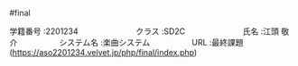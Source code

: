 #final

学籍番号    :2201234　　　　　　　
クラス      :SD2C　　　　　　　
氏名        :江頭 敬介　　　　　
システム名   :楽曲システム　　　　　
URL         :最終課題(https://aso2201234.velvet.jp/php/final/index.php)
